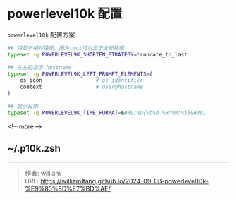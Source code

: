 # powerlevel10k 配置


`powerlevel10k` 配置方案

```zsh
## 只显示相对路径，因为tmux可以显示全部路径
typeset -g POWERLEVEL9K_SHORTEN_STRATEGY=truncate_to_last

## 在左边显示 hostname
typeset -g POWERLEVEL9K_LEFT_PROMPT_ELEMENTS=(
    os_icon                 # os identifier
    context                 # user@hostname
)

## 显示日期
typeset -g POWERLEVEL9K_TIME_FORMAT=&#39;%D{%b%d %H:%M:%S}&#39;
```

&lt;!--more--&gt;

## ~/.p10k.zsh


---

> 作者: william  
> URL: https://williamlfang.github.io/2024-09-08-powerlevel10k-%E9%85%8D%E7%BD%AE/  

